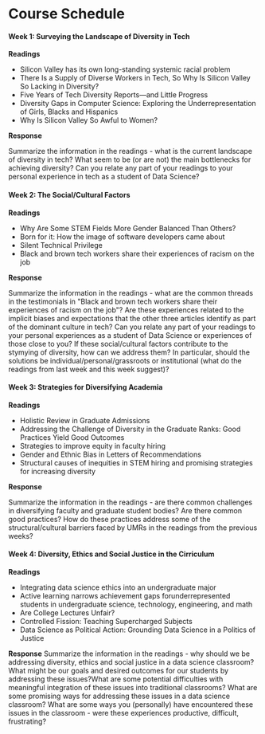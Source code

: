 # Course Schedule

#### Week 1: Surveying the Landscape of Diversity in Tech

**Readings**
- Silicon Valley has its own long-standing systemic racial problem
- There Is a Supply of Diverse Workers in Tech, So Why Is Silicon Valley So Lacking in Diversity?
- Five Years of Tech Diversity Reports—and Little Progress
- Diversity Gaps in Computer Science:
Exploring the Underrepresentation of Girls, Blacks and Hispanics
- Why Is Silicon Valley So Awful to Women?

**Response**

Summarize the information in the readings - what is the current landscape of diversity in tech? What seem to be (or are not) the main bottlenecks for achieving diversity? Can you relate any part of your readings to your personal experience in tech as a student of Data Science? 

#### Week 2: The Social/Cultural Factors

**Readings**
- Why Are Some STEM Fields More Gender Balanced Than Others?
- Born for it: How the image of software developers came about
- Silent Technical Privilege
- Black and brown tech workers share their experiences of racism on the job

**Response**

Summarize the information in the readings - what are the common threads in the testimonials in "Black and brown tech workers share their experiences of racism on the job"? Are these experiences related to the implicit biases and expectations that the other three articles identify as part of the dominant culture in tech? Can you relate any part of your readings to your personal experiences as a student of Data Science or experiences of those close to you? If these social/cultural factors contribute to the stymying of diversity, how can we address them? In particular, should the solutions be individual/personal/grassroots or institutional (what do the readings from last week and this week suggest)?

#### Week 3: Strategies for Diversifying Academia

**Readings**
- Holistic Review in Graduate Admissions
- Addressing the Challenge of Diversity in the Graduate Ranks: Good Practices Yield Good Outcomes
- Strategies to improve equity in faculty hiring
- Gender and Ethnic Bias in Letters of Recommendations
- Structural causes of inequities in STEM hiring and promising strategies for increasing diversity

**Response**

Summarize the information in the readings - are there common challenges in diversifying faculty and graduate student bodies? Are there common good practices? How do these practices address some of the structural/cultural barriers faced by UMRs in the readings from the previous weeks? 

#### Week 4: Diversity, Ethics and Social Justice in the Cirriculum

**Readings**
- Integrating data science ethics into an undergraduate major
- Active learning narrows achievement gaps forunderrepresented students in undergraduate science, technology, engineering, and math
- Are College Lectures Unfair?
- Controlled Fission: Teaching Supercharged Subjects
- Data Science as Political Action: Grounding Data Science in a Politics of Justice

**Response**
Summarize the information in the readings - why should we be addressing diversity, ethics and social justice in a data science classroom? What might be our goals and desired outcomes for our students by addressing these issues?What are some potential difficulties with meaningful integration of these issues into traditional classrooms? What are some promising ways for addressing these issues in a data science classroom? What are some ways you (personally) have encountered these issues in the classroom - were these experiences productive, difficult, frustrating?

